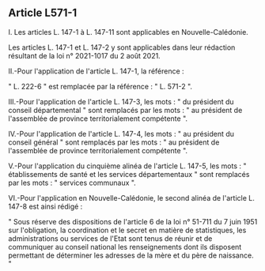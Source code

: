 ## Article L571-1

I. Les articles L. 147-1 à L. 147-11 sont applicables en Nouvelle-Calédonie.

Les articles L. 147-1 et L. 147-2 y sont applicables dans leur rédaction résultant de la loi n° 2021-1017 du 2
août 2021.

II.-Pour l'application de l'article L. 147-1, la référence :

" L. 222-6 " est remplacée par la référence : " L. 571-2 ".

III.-Pour l'application de l'article L. 147-3, les mots : " du président du conseil départemental " sont
remplacés par les mots : " au président de l'assemblée de province territorialement compétente ".

IV.-Pour l'application de l'article L. 147-4, les mots : " au président du conseil général " sont remplacés par
les mots : " au président de l'assemblée de province territorialement compétente ".

V.-Pour l'application du cinquième alinéa de l'article L. 147-5, les mots : " établissements de santé et les
services départementaux " sont remplacés par les mots : " services communaux ".

VI.-Pour l'application en Nouvelle-Calédonie, le second alinéa de l'article L. 147-8 est ainsi rédigé :

" Sous réserve des dispositions de l'article 6 de la loi n° 51-711 du 7 juin 1951 sur l'obligation, la
coordination et le secret en matière de statistiques, les administrations ou services de l'Etat sont tenus de
réunir et de communiquer au conseil national les renseignements dont ils disposent permettant de déterminer
les adresses de la mère et du père de naissance. "

